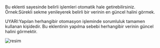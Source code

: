 Bu eklenti sayesinde belirli işlemleri otomatik hale getirebilirsiniz.
Örnek:Sürekli sekme yenileyerek belirli bir verinin en güncel halini görmek.

UYARI:Yapılan herhangibir otomasyon işleminde sorumluluk tamamen kullanan kişidedir.
Bu eklentinin yapılma sebebi herhangibir verinin güncel halini görmektir.



![resim](https://github.com/user-attachments/assets/dcc2e8f4-733b-41d8-947b-6210ea9cb9d5)
